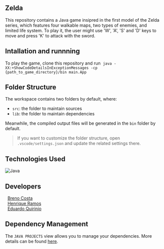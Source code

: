 ## Zelda

This repository contains a Java game insipred in the first model of the Zelda series, which features four walkable maps, two types of enemies, and limited life system. To play it, the user might use 'W', 'A', 'S' and 'D' keys to move and press 'K' to attack with the sword. 

## Intallation and runnning 
 To play the game, clone this repository and run 
	&nbsp;`java -XX:+ShowCodeDetailsInExceptionMessages -cp {path_to_game_directory}/bin main.App`
## Folder Structure

The workspace contains two folders by default, where:

- `src`: the folder to maintain sources
- `lib`: the folder to maintain dependencies

Meanwhile, the compiled output files will be generated in the `bin` folder by default.

> If you want to customize the folder structure, open `.vscode/settings.json` and update the related settings there.

## Technologies Used
![Java](https://img.shields.io/badge/java-%23ED8B00.svg?style=for-the-badge&logo=java&logoColor=white)

## Developers
 &nbsp; <a href= "https://github.com/jacckk7">Breno Costa</a>
  <br>
   &nbsp; <a href="https://www.linkedin.com/in/henrique-ramos-02b4151b0/">Henrique Ramos</a>
  <br>
   &nbsp; <a href="https://github.com/qrno">Eduardo Quirinio</a>

## Dependency Management

The `JAVA PROJECTS` view allows you to manage your dependencies. More details can be found [here](https://github.com/microsoft/vscode-java-dependency#manage-dependencies).
